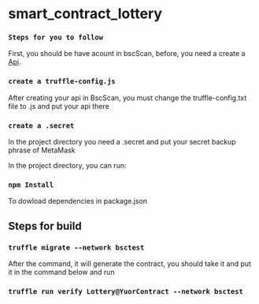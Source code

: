 # smart_contract_lottery

### `Steps for you to follow`

First, you should be have acount in bscScan, before, you need a create a [Api](https://bscscan.com/myapikey). 
### `create a truffle-config.js`

After creating your api in BscScan, you must change the truffle-config.txt file to .js and put your api there

### `create a .secret`

In the project directory you need a .secret and put your secret backup phrase of MetaMask

In the project directory, you can run:
### `npm Install`

To dowload dependencies in package.json
## Steps for build
### `truffle migrate --network bsctest`

After the command, it will generate the contract, you should take it and put it in the command below and run
### `truffle run verify Lottery@YuorContract --network bsctest`
